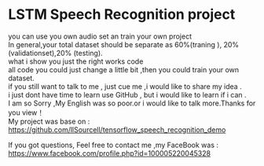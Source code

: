 # LSTM Speech Recognition project  
you can use you own audio set an train your own project  
In general,your total dataset should be separate as 60%(traning ), 20%(validationset),20% (testing).  
what i show you just the right works code  
all code you could just change a little bit ,then you could train your own dataset.  
if you still want to talk to me , just cue me ,i would like to share my idea .  
i just dont have time to learn use GitHub , but i would like to learn if i can .   
I am so Sorry ,My English was so poor.or i would like to talk more.Thanks for you view！  
My project was base on :  
https://github.com/llSourcell/tensorflow_speech_recognition_demo
  
If you got questions, Feel free to contact me ,my FaceBook was :  
https://www.facebook.com/profile.php?id=100005220045328
